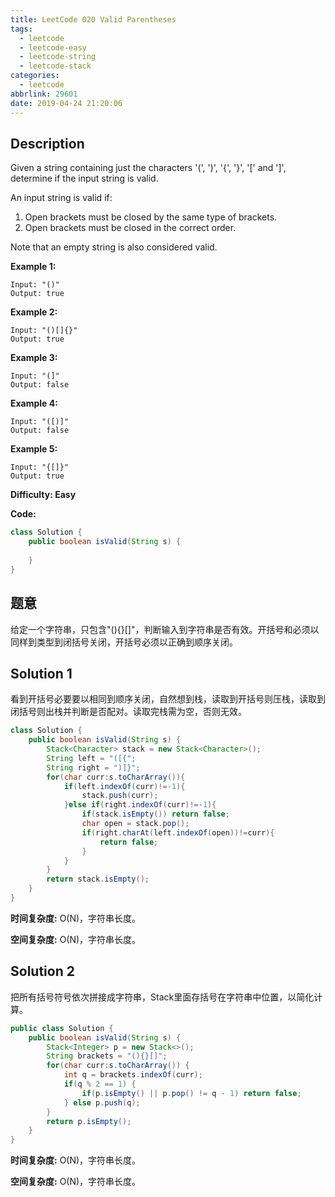 ```yaml
---
title: LeetCode 020 Valid Parentheses
tags:
  - leetcode
  - leetcode-easy
  - leetcode-string
  - leetcode-stack
categories:
  - leetcode
abbrlink: 29601
date: 2019-04-24 21:20:06
---
```


## Description

Given a string containing just the characters '(', ')', '{', '}', '\[' and '\]', determine if the input string is valid.

An input string is valid if:

1. Open brackets must be closed by the same type of brackets.
2. Open brackets must be closed in the correct order.

Note that an empty string is also considered valid.

**Example 1:**

```
Input: "()"
Output: true
```

**Example 2:**

```
Input: "()[]{}"
Output: true
```

**Example 3:**

```
Input: "(]"
Output: false
```

**Example 4:**

```
Input: "([)]"
Output: false
```

**Example 5:**

```
Input: "{[]}"
Output: true
```

**Difficulty: Easy**

**Code:**

```java
class Solution {
    public boolean isValid(String s) {
        
    }
}
```

## 题意

给定一个字符串，只包含"(){}[]"，判断输入到字符串是否有效。开括号和必须以同样到类型到闭括号关闭，开括号必须以正确到顺序关闭。

<!-- more -->

## Solution 1

看到开括号必要要以相同到顺序关闭，自然想到栈，读取到开括号则压栈，读取到闭括号则出栈并判断是否配对。读取完栈需为空，否则无效。

```java
class Solution {
    public boolean isValid(String s) {
        Stack<Character> stack = new Stack<Character>();
        String left = "([{";
        String right = ")]}";
        for(char curr:s.toCharArray()){
            if(left.indexOf(curr)!=-1){
                stack.push(curr);
            }else if(right.indexOf(curr)!=-1){
                if(stack.isEmpty()) return false;
                char open = stack.pop();
                if(right.charAt(left.indexOf(open))!=curr){
                    return false;
                }
            }
        }
        return stack.isEmpty();
    }
}
```

**时间复杂度:** O(N)，字符串长度。

**空间复杂度:** O(N)，字符串长度。

## Solution 2

把所有括号符号依次拼接成字符串，Stack里面存括号在字符串中位置，以简化计算。

```java
public class Solution {
    public boolean isValid(String s) {
        Stack<Integer> p = new Stack<>();
        String brackets = "(){}[]";
        for(char curr:s.toCharArray()) {
            int q = brackets.indexOf(curr);
            if(q % 2 == 1) {
                if(p.isEmpty() || p.pop() != q - 1) return false;
            } else p.push(q);
        }
        return p.isEmpty();
    }
}
```

**时间复杂度:** O(N)，字符串长度。

**空间复杂度:** O(N)，字符串长度。
